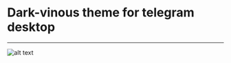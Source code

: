 # Dark-vinous theme for telegram desktop
---
![alt text](https://pp.userapi.com/c636316/v636316199/3f12e/NyFn8o3YVl4.jpg "View")

